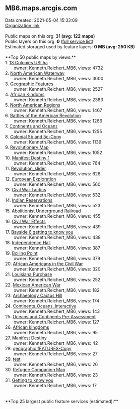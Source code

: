 <h2>MB6.maps.arcgis.com</h2> Data created: 2021-05-04 15:33:09 <br /><a target='new' href='https://MB6.maps.arcgis.com'>Organization link</a><br /><br />Public maps on this org: <b>31 (avg: 122 maps)</b><br />Public layers on this org: <b>0 </b>(<a target='new' href='https://services.arcgis.com/IHwB3ekMmMzB9hCE/ArcGIS/rest/services'>full service list</a>)<br />Estimated storaged used by feature layers: <b>0 MB (avg: 250 KB)</b><br /><br />**Top 50 public maps by views:**<br />  1. <a target='new' href='https://www.arcgis.com/home/item.html?id=8d9cb587013e4d62b688059c399ab89c'>13 Colonies USI.5a</a> <br />  &nbsp;&nbsp;&nbsp;&nbsp; &nbsp;&nbsp;owner: Kenneth.Reichert_MB6, views: 4732<br />  2. <a target='new' href='https://www.arcgis.com/home/item.html?id=13918c1fdfca48c89a714534ca63ff87'>North American Waterway</a> <br />  &nbsp;&nbsp;&nbsp;&nbsp; &nbsp;&nbsp;owner: Kenneth.Reichert_MB6, views: 3000<br />  3. <a target='new' href='https://www.arcgis.com/home/item.html?id=d5ccaeca5d20492b8f9191edd5dfd8e6'>Geographic Features</a> <br />  &nbsp;&nbsp;&nbsp;&nbsp; &nbsp;&nbsp;owner: Kenneth.Reichert_MB6, views: 2527<br />  4. <a target='new' href='https://www.arcgis.com/home/item.html?id=8fefc43801a745778424fe6c6e9f82db'>African Kindoms</a> <br />  &nbsp;&nbsp;&nbsp;&nbsp; &nbsp;&nbsp;owner: Kenneth.Reichert_MB6, views: 2383<br />  5. <a target='new' href='https://www.arcgis.com/home/item.html?id=945dcd7e965741bc841c0063b99b82a3'>North American Regions</a> <br />  &nbsp;&nbsp;&nbsp;&nbsp; &nbsp;&nbsp;owner: Kenneth.Reichert_MB6, views: 1467<br />  6. <a target='new' href='https://www.arcgis.com/home/item.html?id=b5003f51a8e14410906ec06505583b6a'>Battles of the American Revolution</a> <br />  &nbsp;&nbsp;&nbsp;&nbsp; &nbsp;&nbsp;owner: Kenneth.Reichert_MB6, views: 1266<br />  7. <a target='new' href='https://www.arcgis.com/home/item.html?id=b70e88d533ce4cffa721bb372de29bbf'>Continents and Oceans</a> <br />  &nbsp;&nbsp;&nbsp;&nbsp; &nbsp;&nbsp;owner: Kenneth.Reichert_MB6, views: 1255<br />  8. <a target='new' href='https://www.arcgis.com/home/item.html?id=eb2c91eee2014dd88e25c3163ad0fd55'>Colonial 5b and 5c-Copy</a> <br />  &nbsp;&nbsp;&nbsp;&nbsp; &nbsp;&nbsp;owner: Kenneth.Reichert_MB6, views: 1139<br />  9. <a target='new' href='https://www.arcgis.com/home/item.html?id=fcbf2a9545064163b5db70fe582a459e'>Revolutionary Map</a> <br />  &nbsp;&nbsp;&nbsp;&nbsp; &nbsp;&nbsp;owner: Kenneth.Reichert_MB6, views: 1052<br />  10. <a target='new' href='https://www.arcgis.com/home/item.html?id=b5fd517fc312410682768802ae4015ca'>Manifest Destiny 1</a> <br />  &nbsp;&nbsp;&nbsp;&nbsp; &nbsp;&nbsp;owner: Kenneth.Reichert_MB6, views: 764<br />  11. <a target='new' href='https://www.arcgis.com/home/item.html?id=02ee157459254d918cde249636537ee7'>Revolution_slider</a> <br />  &nbsp;&nbsp;&nbsp;&nbsp; &nbsp;&nbsp;owner: Kenneth.Reichert_MB6, views: 626<br />  12. <a target='new' href='https://www.arcgis.com/home/item.html?id=bf8d5e374e9c4d75a08911d25f5154e8'>European Exploration</a> <br />  &nbsp;&nbsp;&nbsp;&nbsp; &nbsp;&nbsp;owner: Kenneth.Reichert_MB6, views: 560<br />  13. <a target='new' href='https://www.arcgis.com/home/item.html?id=c5847790bc1c498d878e6d576a0f84f7'>Civil War Tactics</a> <br />  &nbsp;&nbsp;&nbsp;&nbsp; &nbsp;&nbsp;owner: Kenneth.Reichert_MB6, views: 532<br />  14. <a target='new' href='https://www.arcgis.com/home/item.html?id=3b7771e657ac413a91551a078d966e12'>Indian Reservations</a> <br />  &nbsp;&nbsp;&nbsp;&nbsp; &nbsp;&nbsp;owner: Kenneth.Reichert_MB6, views: 523<br />  15. <a target='new' href='https://www.arcgis.com/home/item.html?id=b39cf49f083e4e558d29b0a7dfb9915b'>Abolitionist Underground Railroad</a> <br />  &nbsp;&nbsp;&nbsp;&nbsp; &nbsp;&nbsp;owner: Kenneth.Reichert_MB6, views: 455<br />  16. <a target='new' href='https://www.arcgis.com/home/item.html?id=170236c529d04cde828243db6820f802'>Civil War Effects</a> <br />  &nbsp;&nbsp;&nbsp;&nbsp; &nbsp;&nbsp;owner: Kenneth.Reichert_MB6, views: 439<br />  17. <a target='new' href='https://www.arcgis.com/home/item.html?id=07a99bd6ad2343eca74cc1e255aa2359'>Bayside 6 getting to know you</a> <br />  &nbsp;&nbsp;&nbsp;&nbsp; &nbsp;&nbsp;owner: Kenneth.Reichert_MB6, views: 438<br />  18. <a target='new' href='https://www.arcgis.com/home/item.html?id=bc7fa9d6a66749bc9ab740b0058424b6'>Independence Hall</a> <br />  &nbsp;&nbsp;&nbsp;&nbsp; &nbsp;&nbsp;owner: Kenneth.Reichert_MB6, views: 387<br />  19. <a target='new' href='https://www.arcgis.com/home/item.html?id=9a45546ab2ab487b8000ecad9df2ad46'>Boiling Point</a> <br />  &nbsp;&nbsp;&nbsp;&nbsp; &nbsp;&nbsp;owner: Kenneth.Reichert_MB6, views: 379<br />  20. <a target='new' href='https://www.arcgis.com/home/item.html?id=5a782145e3214221bbc433ea9b5777ed'>African Americans in the Civil War</a> <br />  &nbsp;&nbsp;&nbsp;&nbsp; &nbsp;&nbsp;owner: Kenneth.Reichert_MB6, views: 320<br />  21. <a target='new' href='https://www.arcgis.com/home/item.html?id=2f04bd54ad0d4d2da425d5a3bf0a1bdb'>Louisiana Purchase</a> <br />  &nbsp;&nbsp;&nbsp;&nbsp; &nbsp;&nbsp;owner: Kenneth.Reichert_MB6, views: 252<br />  22. <a target='new' href='https://www.arcgis.com/home/item.html?id=70e1fa897e304c3f9e0f4f689834d490'>Mexican American War</a> <br />  &nbsp;&nbsp;&nbsp;&nbsp; &nbsp;&nbsp;owner: Kenneth.Reichert_MB6, views: 182<br />  23. <a target='new' href='https://www.arcgis.com/home/item.html?id=bd8f06e05b4141baa2188f32454e56ed'>Archaeology Cactus Hill</a> <br />  &nbsp;&nbsp;&nbsp;&nbsp; &nbsp;&nbsp;owner: Kenneth.Reichert_MB6, views: 174<br />  24. <a target='new' href='https://www.arcgis.com/home/item.html?id=652003bd9c2a4775abf52b9a844fa82f'>Continents_Oceans_Interactive</a> <br />  &nbsp;&nbsp;&nbsp;&nbsp; &nbsp;&nbsp;owner: Kenneth.Reichert_MB6, views: 143<br />  25. <a target='new' href='https://www.arcgis.com/home/item.html?id=b889e74e7408420fa02886c9c68d03e3'>Oceans and Continents Pre-Assessment</a> <br />  &nbsp;&nbsp;&nbsp;&nbsp; &nbsp;&nbsp;owner: Kenneth.Reichert_MB6, views: 127<br />  26. <a target='new' href='https://www.arcgis.com/home/item.html?id=283ba5c48fa84ffe8cea2e238c8225bf'>African kingdoms</a> <br />  &nbsp;&nbsp;&nbsp;&nbsp; &nbsp;&nbsp;owner: Kenneth.Reichert_MB6, views: 95<br />  27. <a target='new' href='https://www.arcgis.com/home/item.html?id=8e5970767fac407db836ebb9dbcdce1a'>Manifest Destiny</a> <br />  &nbsp;&nbsp;&nbsp;&nbsp; &nbsp;&nbsp;owner: Kenneth.Reichert_MB6, views: 42<br />  28. <a target='new' href='https://www.arcgis.com/home/item.html?id=9823092a01c34ddc812a3a5386a167d4'>geographic fEATURES-Copy</a> <br />  &nbsp;&nbsp;&nbsp;&nbsp; &nbsp;&nbsp;owner: Kenneth.Reichert_MB6, views: 27<br />  29. <a target='new' href='https://www.arcgis.com/home/item.html?id=86219bf355064d90a3d1254516de5466'>test</a> <br />  &nbsp;&nbsp;&nbsp;&nbsp; &nbsp;&nbsp;owner: Kenneth.Reichert_MB6, views: 26<br />  30. <a target='new' href='https://www.arcgis.com/home/item.html?id=959d5fda8c98484da99cd964f2dc13db'>Refugee Companion Map</a> <br />  &nbsp;&nbsp;&nbsp;&nbsp; &nbsp;&nbsp;owner: Kenneth.Reichert_MB6, views: 23<br />  31. <a target='new' href='https://www.arcgis.com/home/item.html?id=206fdb0cebdc43649d235d8b72da91ba'>Getting to know you</a> <br />  &nbsp;&nbsp;&nbsp;&nbsp; &nbsp;&nbsp;owner: Kenneth.Reichert_MB6, views: 17<br /><br /><br />**Top 25 largest public feature services (estimated):**<br />